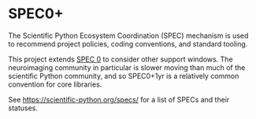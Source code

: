 # SPEC0+

The Scientific Python Ecosystem Coordination (SPEC) mechanism is used to recommend
project policies, coding conventions, and standard tooling.

This project extends [SPEC 0](https://scientific-python.org/specs/spec-0000/) to
consider other support windows.
The neuroimaging community in particular is slower moving than much of the scientific
Python community, and so SPEC0+1yr is a relatively common convention for core libraries.

See https://scientific-python.org/specs/ for a list of SPECs and their statuses.
